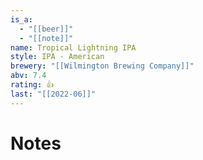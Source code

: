 ```yaml
---
is_a:
  - "[[beer]]"
  - "[[note]]"
name: Tropical Lightning IPA
style: IPA - American
brewery: "[[Wilmington Brewing Company]]"
abv: 7.4
rating: 👍
last: "[[2022-06]]"
---
```

# Notes

